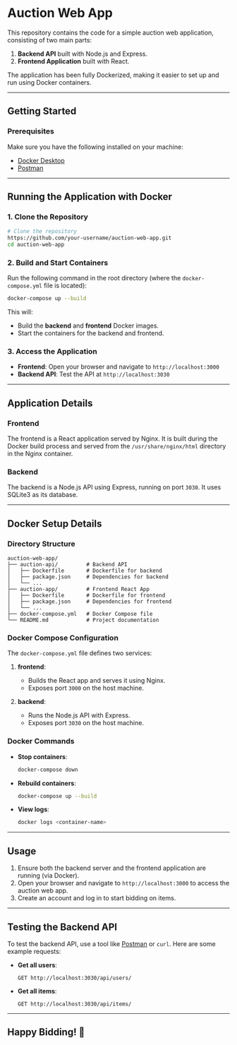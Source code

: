 # Auction Web App

This repository contains the code for a simple auction web application, consisting of two main parts:

1. **Backend API** built with Node.js and Express.
2. **Frontend Application** built with React.

The application has been fully Dockerized, making it easier to set up and run using Docker containers.

---

## Getting Started

### Prerequisites
Make sure you have the following installed on your machine:
- [Docker Desktop](https://www.docker.com/products/docker-desktop)
- [Postman](https://www.postman.com/)

---

## Running the Application with Docker

### 1. Clone the Repository

```bash
# Clone the repository
https://github.com/your-username/auction-web-app.git
cd auction-web-app
```

### 2. Build and Start Containers

Run the following command in the root directory (where the `docker-compose.yml` file is located):

```bash
docker-compose up --build
```

This will:
- Build the **backend** and **frontend** Docker images.
- Start the containers for the backend and frontend.

### 3. Access the Application

- **Frontend**: Open your browser and navigate to `http://localhost:3000`
- **Backend API**: Test the API at `http://localhost:3030`

---

## Application Details

### Frontend
The frontend is a React application served by Nginx. It is built during the Docker build process and served from the `/usr/share/nginx/html` directory in the Nginx container.

### Backend
The backend is a Node.js API using Express, running on port `3030`. It uses SQLite3 as its database.

---

## Docker Setup Details

### Directory Structure
```
auction-web-app/
├── auction-api/         # Backend API
│   ├── Dockerfile       # Dockerfile for backend
│   ├── package.json     # Dependencies for backend
│   └── ...
├── auction-app/         # Frontend React App
│   ├── Dockerfile       # Dockerfile for frontend
│   ├── package.json     # Dependencies for frontend
│   └── ...
├── docker-compose.yml   # Docker Compose file
└── README.md            # Project documentation
```

### Docker Compose Configuration
The `docker-compose.yml` file defines two services:

1. **frontend**:
   - Builds the React app and serves it using Nginx.
   - Exposes port `3000` on the host machine.

2. **backend**:
   - Runs the Node.js API with Express.
   - Exposes port `3030` on the host machine.

### Docker Commands

- **Stop containers**:
  ```bash
  docker-compose down
  ```

- **Rebuild containers**:
  ```bash
  docker-compose up --build
  ```

- **View logs**:
  ```bash
  docker logs <container-name>
  ```

---

## Usage

1. Ensure both the backend server and the frontend application are running (via Docker).
2. Open your browser and navigate to `http://localhost:3000` to access the auction web app.
3. Create an account and log in to start bidding on items.

---

## Testing the Backend API

To test the backend API, use a tool like [Postman](https://www.postman.com/) or `curl`. Here are some example requests:

- **Get all users**:
  ```
  GET http://localhost:3030/api/users/
  ```

- **Get all items**:
  ```
  GET http://localhost:3030/api/items/
  ```

---

## Happy Bidding! 🚀

